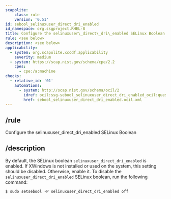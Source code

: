 ```yaml
---
scapolite:
    class: rule
    version: '0.51'
id: sebool_selinuxuser_direct_dri_enabled
id_namespace: org.ssgproject.RHEL-8
title: Configure the selinuxuser\_direct\_dri\_enabled SELinux Boolean
rule: <see below>
description: <see below>
applicability:
  - system: org.scapolite.xccdf.applicability
    severity: medium
  - system: https://scap.nist.gov/schema/cpe/2.2
    cpes:
      - cpe:/a:machine
checks:
  - relative_id: '01'
    automations:
      - system: http://scap.nist.gov/schema/ocil/2
        idref: ocil:ssg-sebool_selinuxuser_direct_dri_enabled_ocil:questionnaire:1
        href: sebool_selinuxuser_direct_dri_enabled.ocil.xml
---
```



## /rule

Configure the selinuxuser\_direct\_dri\_enabled SELinux Boolean

## /description

By
default, the SELinux boolean `selinuxuser_direct_dri_enabled` is
enabled. If XWindows is not installed or used on the system, this
setting should be disabled. Otherwise, enable it. To disable the
`selinuxuser_direct_dri_enabled` SELinux boolean, run the following
command:

``` 
$ sudo setsebool -P selinuxuser_direct_dri_enabled off
```
